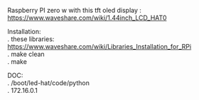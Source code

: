 Raspberry PI zero w with this tft oled display : https://www.waveshare.com/wiki/1.44inch_LCD_HAT0  

Installation:  
  . these libraries: https://www.waveshare.com/wiki/Libraries_Installation_for_RPi  
  . make clean  
  . make  

DOC:  
  .  /boot/led-hat/code/python  
  .  172.16.0.1
